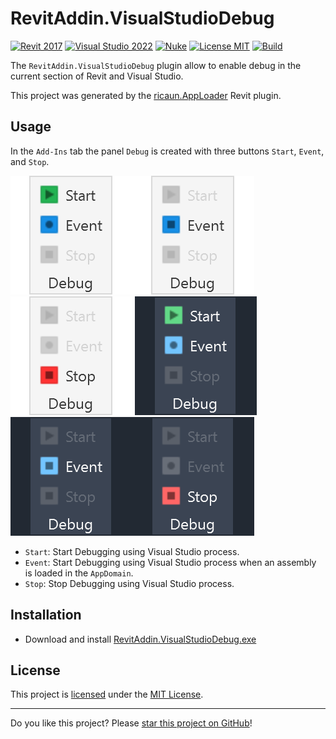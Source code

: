 # RevitAddin.VisualStudioDebug

[![Revit 2017](https://img.shields.io/badge/Revit-2017+-blue.svg)](../..)
[![Visual Studio 2022](https://img.shields.io/badge/Visual%20Studio-2022-blue)](../..)
[![Nuke](https://img.shields.io/badge/Nuke-Build-blue)](https://nuke.build/)
[![License MIT](https://img.shields.io/badge/License-MIT-blue.svg)](LICENSE)
[![Build](../../actions/workflows/Build.yml/badge.svg)](../../actions)

The `RevitAddin.VisualStudioDebug` plugin allow to enable debug in the current section of Revit and Visual Studio.

This project was generated by the [ricaun.AppLoader](https://ricaun.com/AppLoader/) Revit plugin.

## Usage

In the `Add-Ins` tab the panel `Debug` is created with three buttons `Start`, `Event`, and `Stop`.

![Debug-Light](assets/Debug-Light.PNG)![Debug-Light-Event](assets/Debug-Light-Event.PNG)![Debug-Light-Stop](assets/Debug-Light-Stop.PNG)
![Debug-Dark](assets/Debug-Dark.PNG)![Debug-Dark-Event](assets/Debug-Dark-Event.PNG)![Debug-Dark-Stop](assets/Debug-Dark-Stop.PNG)

* `Start`: Start Debugging using Visual Studio process.
* `Event`: Start Debugging using Visual Studio process when an assembly is loaded in the `AppDomain`.
* `Stop`: Stop Debugging using Visual Studio process.

## Installation

* Download and install [RevitAddin.VisualStudioDebug.exe](../../releases/latest/download/RevitAddin.VisualStudioDebug.zip)

## License

This project is [licensed](LICENSE) under the [MIT License](https://en.wikipedia.org/wiki/MIT_License).

---

Do you like this project? Please [star this project on GitHub](../../stargazers)!